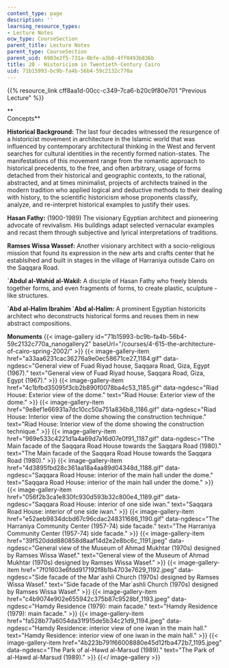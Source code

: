 ```yaml
---
content_type: page
description: ''
learning_resource_types:
- Lecture Notes
ocw_type: CourseSection
parent_title: Lecture Notes
parent_type: CourseSection
parent_uid: 6903e2f5-731a-0bfe-a3b8-4ff0493b836b
title: 20 - Historicism in Twentieth-Century Cairo
uid: 71b15993-bc9b-fa4b-56b4-59c2132c770a
---
```


{{% resource_link cff8aa1d-00cc-c349-7ca6-b20c9f80e701 "Previous Lecture" %}}  

**  
Concepts**

**Historical Background:** The last four decades witnessed the resurgence of a historicist movement in architecture in the Islamic world that was influenced by contemporary architectural thinking in the West and fervent searches for cultural identities in the recently formed nation-states. The manifestations of this movement range from the romantic approach to historical precedents, to the free, and often arbitrary, usage of forms detached from their historical and geographic contexts, to the rational, abstracted, and at times minimalist, projects of architects trained in the modern tradition who applied logical and deductive methods to their dealing with history, to the scientific historicism whose proponents classify, analyze, and re-interpret historical examples to justify their uses.

**Hasan Fathy:** (1900-1989) The visionary Egyptian architect and pioneering advocate of revivalism. His buildings adapt selected vernacular examples and recast them through subjective and lyrical interpretations of traditions.

**Ramses Wissa Wassef:** Another visionary architect with a socio-religious mission that found its expression in the new arts and crafts center that he establsihed and built in stages in the village of Harraniya outisde Cairo on the Saqqara Road.

**&grave;Abdul al-Wahid al-Wakil:** A disciple of Hasan Fathy who freely blends together forms, and even fragments of forms, to create plastic, sculpture -like structures.

**&grave;Abd al-Halim Ibrahim &grave;Abd al-Halim:** A prominent Egyptian historicits architect who deconstructs historical forms and reuses them in new abstract compositions.

**Monuments**
{{< image-gallery id="71b15993-bc9b-fa4b-56b4-59c2132c770a_nanogallery2" baseUrl="/courses/4-615-the-architecture-of-cairo-spring-2002/" >}}
{{< image-gallery-item href="a33aa6231cac36276a9e0ec58671ce27_1184.gif" data-ngdesc="General view of Fuad Riyad house, Saqqara Road, Giza, Egypt (1967)." text="General view of Fuad Riyad house, Saqqara Road, Giza, Egypt (1967)." >}}
{{< image-gallery-item href="4c1bfbd35095f3cb2b890f0078ba4c53_1185.gif" data-ngdesc="Riad House: Exterior view of the dome." text="Riad House: Exterior view of the dome." >}}
{{< image-gallery-item href="9e8ef1e66931a7dc10cc50a751a836b8_1186.gif" data-ngdesc="Riad House: Interior view of the dome showing the construction technique." text="Riad House: Interior view of the dome showing the construction technique." >}}
{{< image-gallery-item href="969e533c4221d1a4a69d7a16d07e0f91_1187.gif" data-ngdesc="The Main facade of the Saqqara Road House towards the Saqqara Road (1980)." text="The Main facade of the Saqqara Road House towards the Saqqara Road (1980)." >}}
{{< image-gallery-item href="4d3895fbd28c361aa18a4aa89d04348d_1188.gif" data-ngdesc="Saqqara Road House: interior of the main hall under the dome." text="Saqqara Road House: interior of the main hall under the dome." >}}
{{< image-gallery-item href="056f2b3ca1e830fc930d593b32c800e4_1189.gif" data-ngdesc="Saqqara Road House: interior of one side iwan." text="Saqqara Road House: interior of one side iwan." >}}
{{< image-gallery-item href="e52aeb9834dcbd67c96cdac248311686_1190.gif" data-ngdesc="The Harraniya Community Center (1957-74) side facade." text="The Harraniya Community Center (1957-74) side facade." >}}
{{< image-gallery-item href="39f520ddd880858d8aaf14d2e2e8bc6c_1191.jpeg" data-ngdesc="General view of the Museum of Ahmad Mukhtar (1970s) designed by Ramses Wissa Wasef." text="General view of the Museum of Ahmad Mukhtar (1970s) designed by Ramses Wissa Wasef." >}}
{{< image-gallery-item href="7f01603e6fdd917192f8b1b4703e7629_1192.jpeg" data-ngdesc="Side facade of the Mar&grave;ashli Church (1970s) designed by Ramses Wissa Wasef." text="Side facade of the Mar&grave;ashli Church (1970s) designed by Ramses Wissa Wasef." >}}
{{< image-gallery-item href="c4b9074e902e655942c375b87c9528bf_1193.jpeg" data-ngdesc="Hamdy Residence (1979): main facade." text="Hamdy Residence (1979): main facade." >}}
{{< image-gallery-item href="fa528b77a6054da31f915de5b34c21d9_1194.jpeg" data-ngdesc="Hamdy Residence: interior view of one iwan in the main hall." text="Hamdy Residence: interior view of one iwan in the main hall." >}}
{{< image-gallery-item href="4b223b791f66008880e45d12fba472b7_1195.jpeg" data-ngdesc="The Park of al-Hawd al-Marsud (1989)." text="The Park of al-Hawd al-Marsud (1989)." >}}
{{</ image-gallery >}}